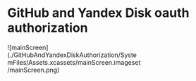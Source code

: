 # GitHub and Yandex Disk oauth authorization
<div style="width: 60%; height: 60%">
    ![mainScreen](./GitHubAndYandexDiskAuthorization/SystemFiles/Assets.xcassets/mainScreen.imageset/mainScreen.png)
</div>
